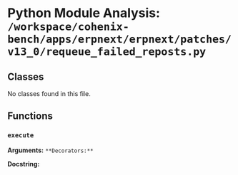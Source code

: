 # Python Module Analysis: `/workspace/cohenix-bench/apps/erpnext/erpnext/patches/v13_0/requeue_failed_reposts.py`

## Classes

No classes found in this file.


## Functions

### `execute`
**Arguments:** ``
**Decorators:** ``

**Docstring:**
```

```

